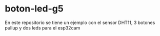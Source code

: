 # boton-led-g5
En este repositorio se tiene un ejemplo con el sensor DHT11, 3 botones pullup y dos leds para el esp32cam
